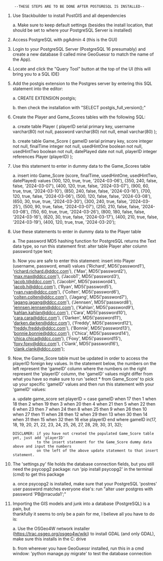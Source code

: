         --THESE STEPS ARE TO BE DONE AFTER POSTGRESQL IS INSTALLED--

1. Use Stackbuilder to install PostGIS and all dependencies

    a. Make sure to keep default settings (besides the install location, that should be set to
       where your PostgreSQL Server is installed)

2. Access PostgreSQL with pgAdmin 4 (this is the GUI)

3. Login to your PostgreSQL Server (PostgreSQL 16 presumably) and create a new database (I called mine GeoGuessr to match the name of the App).

4. Locate and click the "Query Tool" button at the top of the UI (this will bring you to a SQL IDE)

5. Add the postgis extension to the Postgres server by entering this SQL statement into the editor:

    a. CREATE EXTENSION postgis;

    b. then check the installation with "SELECT postgis_full_version();"

6. Create the Player and Game_Scores tables with the following SQL:

    a. create table Player (
	      playerID serial primary key,
	      username varchar(80) not null,
	      password varchar(80) not null,
	      email varchar(80)
        );

    b. create table Game_Score (
          gameID serial primary key,
          score integer not null,
	      finalTime integer not null,
	      usedHintOne boolean not null,
	      usedHintTwo boolean not null,
	      datePlayed date not null,
	      playerID integer references Player (playerID)
        );

7. Use this statement to enter in dummy data to the Game_Scores table

    a. insert into Game_Score (score, finalTime, usedHintOne, usedHintTwo, datePlayed)
       values
       (100, 120, true, true, '2024-03-06'),
       (350, 240, false, false, '2024-03-07'),
       (400, 120, true, false, '2024-03-07'),
       (900, 60, true, true, '2024-03-10'),
       (850, 240, false, false, '2024-03-16'),
       (700, 120, true, false, '2024-03-06'),
       (500, 120, false, false, '2024-03-08'),
       (650, 30, true, true, '2024-03-30'),
       (300, 240, true, false, '2024-03-25'),
       (500, 90, true, false, '2024-03-07'),
       (250, 210, false, false, '2024-03-08'),
       (150, 60, true, true, '2024-03-26'),
       (800, 180, false, false, '2024-03-16'),
       (620, 30, true, false, '2024-03-17'),
       (400, 210, true, false, '2024-03-19'),
       (400, 120, true, true, '2024-03-20');

8. Use these statements to enter in dummy data to the Player table

    a. The password MD5 hashing function for PostgreSQL returns the Text data type, so run this statement first:
       alter table Player
       alter column password type text;
    
    b. Now you are safe to enter this statement:
       insert into Player (username, password, email)
       values
       ('Richard', MD5('password1'), 'richard.richard.@ddcc.com'),
       ('Max', MD5('password2'), 'max.max@ddcc.com'),
       ('JacobT', MD5('password3'), 'jacob.t@ddcc.com'),
       ('JacobH', MD5('password4'), 'jacob.h@ddcc.com'),
       ('Ryan', MD5('password5'), 'ryan.ryan@ddcc.com'),
       ('Colten', MD5('password6'), 'colten.colten@ddcc.com'),
       ('Jagang', MD5('password7'), 'jagang.jagang@ddcc.com'),
       ('Jennsen', MD5('password8'), 'jennsen.jennsen@ddcc.com'),
       ('Kahlan', MD5('password9'), 'kahlan.kahlan@ddcc.com'),
       ('Cara', MD5('password10'), 'cara.cara@ddcc.com'),
       ('Darken', MD5('password11'), 'darken.darken@ddcc.com'),
       ('Freddy', MD5('password12'), 'freddy.freddy@ddcc.com'),
       ('Bonnie', MD5('password13'), 'bonnie.bonnie@ddcc.com'),
       ('Chica', MD5('password14'), 'chica.chica@ddcc.com'),
       ('Foxy', MD5('password15'), 'foxy.foxy@ddcc.com'),
       ('Clank', MD5('password16'), 'clank.clank@ddcc.com');

9. Now, the Game_Score table must be updated in order to access the playerID foreign key values.
   In the statement below, the numbers on the left represent the 'gameID' column where the numbers
   on the right represent the 'playerID' column, the 'gameID' values might differ from what you have
   so make sure to run 'select * from Game_Score' to pick up your specific 'gameID' values and then run
   this statement with your 'gameID' values:

    a. update game_score
       set playerID = case gameID
       when 17 then 1
       when 18 then 2
       when 19 then 3
       when 20 then 4
       when 21 then 5
       when 22 then 6
       when 23 then 7
       when 24 then 8
       when 25 then 9
       when 26 then 10
       when 27 then 11
       when 28 then 12
       when 29 then 13
       when 30 then 14
       when 31 then 15
       when 32 then 16
       else playerID end
       where gameID in(17, 18, 19, 20, 21, 22, 23, 24, 25, 26, 27, 28, 29, 30,
				       31, 32);
       
       DISCLAMER: if you have not created the populated Game_Score table yet, just add 'playerID'
                  to the insert statement for the Game_Score dummy data above and input the numbers
                  on the left of the above update statement to that insert statement.

10. The 'settings.py' file holds the database connection fields, but you still need the
    psycopg2 package: run 'pip install psycopg2' in the terminal (cmd) to get this package

    a. once psycopg2 is installed, make sure that your PostgreSQL 'postres' user password
       matches everyone else's: run "alter user postgres with password 'PB@rracuda1';"

11. Importing the GIS models and junk into a database (PostgreSQL) is a pain, but   
    thankfully it seems to only be a pain for me, I believe all you have to do is:

    a. Use the OSGeo4W network installer (https://trac.osgeo.org/osgeo4w/wiki) to install
       GDAL (and only GDAL), make sure this installs in the C: drive
    
    b. from wherever you have GeoGuessr installed, run this in a cmd window:
        'python manage.py migrate' to test the database connection